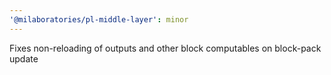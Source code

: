 ```yaml
---
'@milaboratories/pl-middle-layer': minor
---
```


Fixes non-reloading of outputs and other block computables on block-pack update
